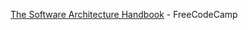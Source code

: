 [The Software Architecture Handbook](https://www.freecodecamp.org/news/an-introduction-to-software-architecture-patterns/) - FreeCodeCamp
